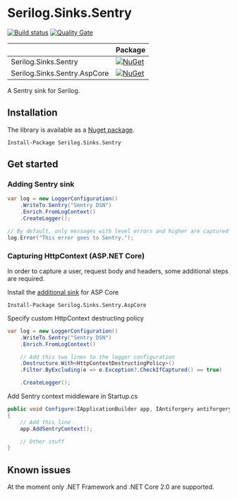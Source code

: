 # Serilog.Sinks.Sentry

[![Build status](https://ci.appveyor.com/api/projects/status/3rtn2dsk5ln6qaup?svg=true)](https://ci.appveyor.com/project/olsh/serilog-sinks-sentry)
[![Quality Gate](https://sonarqube.com/api/badges/gate?key=serilog-sinks-sentry)](https://sonarqube.com/dashboard/index/serilog-sinks-sentry)

|   | Package |
| ------------- | ------------- |
| Serilog.Sinks.Sentry  | [![NuGet](https://img.shields.io/nuget/v/Serilog.Sinks.Sentry.svg)](https://www.nuget.org/packages/Serilog.Sinks.Sentry/)  |
| Serilog.Sinks.Sentry.AspCore  | [![NuGet](https://img.shields.io/nuget/v/Serilog.Sinks.Sentry.AspCore.svg)](https://www.nuget.org/packages/Serilog.Sinks.Sentry.AspCore/)  |

A Sentry sink for Serilog.

## Installation

The library is available as a [Nuget package](https://www.nuget.org/packages/Serilog.Sinks.Sentry/).
```
Install-Package Serilog.Sinks.Sentry
```

## Get started

### Adding Sentry sink

```csharp
var log = new LoggerConfiguration()
    .WriteTo.Sentry("Sentry DSN")
    .Enrich.FromLogContext()
    .CreateLogger();

// By default, only messages with level errors and higher are captured
log.Error("This error goes to Sentry.");
```

### Capturing HttpContext (ASP.NET Core)

In order to capture a user, request body and headers, some additional steps are required.

Install the [additional sink](https://www.nuget.org/packages/Serilog.Sinks.Sentry.AspCore/) for ASP Core
```
Install-Package Serilog.Sinks.Sentry.AspCore
```

Specify custom HttpContext destructing policy
```csharp
var log = new LoggerConfiguration()
    .WriteTo.Sentry("Sentry DSN")
    .Enrich.FromLogContext()

    // Add this two lines to the logger configuration
    .Destructure.With<HttpContextDestructingPolicy>()
    .Filter.ByExcluding(e => e.Exception?.CheckIfCaptured() == true)

    .CreateLogger();
```

Add Sentry context middleware in Startup.cs
````csharp
public void Configure(IApplicationBuilder app, IAntiforgery antiforgery, IHostingEnvironment env, ILoggerFactory loggerFactory, IApplicationLifetime appLifetime)
{
    // Add this line
    app.AddSentryContext();

    // Other stuff
}
````

## Known issues
At the moment only .NET Framework and .NET Core 2.0 are supported.
